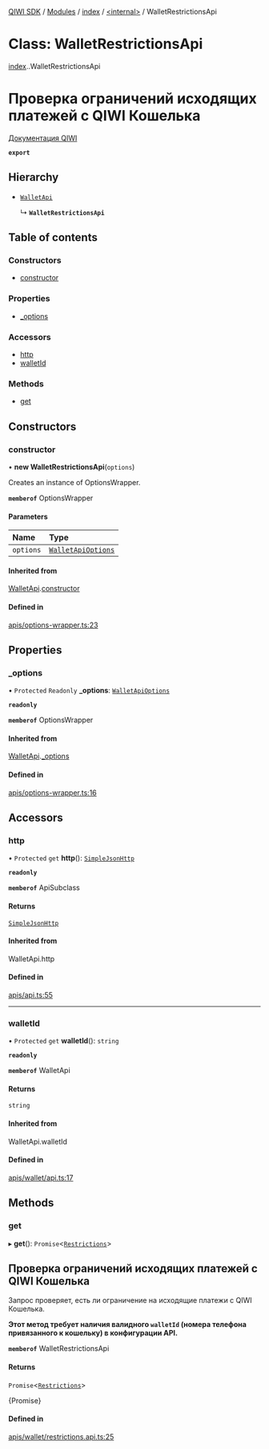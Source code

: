 [QIWI SDK](../README.md) / [Modules](../modules.md) / [index](../modules/index.md) / [<internal\>](../modules/index._internal_.md) / WalletRestrictionsApi

# Class: WalletRestrictionsApi

[index](../modules/index.md).[<internal>](../modules/index._internal_.md).WalletRestrictionsApi

# Проверка ограничений исходящих платежей с QIWI Кошелька
[Документация QIWI](https://developer.qiwi.com/ru/qiwi-wallet-personal/#restrictions)

**`export`**

## Hierarchy

- [`WalletApi`](index._internal_.WalletApi.md)

  ↳ **`WalletRestrictionsApi`**

## Table of contents

### Constructors

- [constructor](index._internal_.WalletRestrictionsApi.md#constructor)

### Properties

- [\_options](index._internal_.WalletRestrictionsApi.md#_options)

### Accessors

- [http](index._internal_.WalletRestrictionsApi.md#http)
- [walletId](index._internal_.WalletRestrictionsApi.md#walletid)

### Methods

- [get](index._internal_.WalletRestrictionsApi.md#get)

## Constructors

### constructor

• **new WalletRestrictionsApi**(`options`)

Creates an instance of OptionsWrapper.

**`memberof`** OptionsWrapper

#### Parameters

| Name | Type |
| :------ | :------ |
| `options` | [`WalletApiOptions`](../interfaces/index.QIWI.WalletApiOptions.md) |

#### Inherited from

[WalletApi](index._internal_.WalletApi.md).[constructor](index._internal_.WalletApi.md#constructor)

#### Defined in

[apis/options-wrapper.ts:23](https://github.com/AlexXanderGrib/node-qiwi-sdk/blob/05e2fb8/src/apis/options-wrapper.ts#L23)

## Properties

### \_options

• `Protected` `Readonly` **\_options**: [`WalletApiOptions`](../interfaces/index.QIWI.WalletApiOptions.md)

**`readonly`**

**`memberof`** OptionsWrapper

#### Inherited from

[WalletApi](index._internal_.WalletApi.md).[_options](index._internal_.WalletApi.md#_options)

#### Defined in

[apis/options-wrapper.ts:16](https://github.com/AlexXanderGrib/node-qiwi-sdk/blob/05e2fb8/src/apis/options-wrapper.ts#L16)

## Accessors

### http

• `Protected` `get` **http**(): [`SimpleJsonHttp`](index.QIWI.SimpleJsonHttp.md)

**`readonly`**

**`memberof`** ApiSubclass

#### Returns

[`SimpleJsonHttp`](index.QIWI.SimpleJsonHttp.md)

#### Inherited from

WalletApi.http

#### Defined in

[apis/api.ts:55](https://github.com/AlexXanderGrib/node-qiwi-sdk/blob/05e2fb8/src/apis/api.ts#L55)

___

### walletId

• `Protected` `get` **walletId**(): `string`

**`readonly`**

**`memberof`** WalletApi

#### Returns

`string`

#### Inherited from

WalletApi.walletId

#### Defined in

[apis/wallet/api.ts:17](https://github.com/AlexXanderGrib/node-qiwi-sdk/blob/05e2fb8/src/apis/wallet/api.ts#L17)

## Methods

### get

▸ **get**(): `Promise`<[`Restrictions`](../modules/index.QIWI.md#restrictions)\>

## Проверка ограничений исходящих платежей с QIWI Кошелька

Запрос проверяет, есть ли ограничение на исходящие платежи с
QIWI Кошелька.

**Этот метод требует наличия валидного `walletId` (номера телефона привязанного к кошельку) в конфигурации API.**

**`memberof`** WalletRestrictionsApi

#### Returns

`Promise`<[`Restrictions`](../modules/index.QIWI.md#restrictions)\>

{Promise<Restrictions>}

#### Defined in

[apis/wallet/restrictions.api.ts:25](https://github.com/AlexXanderGrib/node-qiwi-sdk/blob/05e2fb8/src/apis/wallet/restrictions.api.ts#L25)
